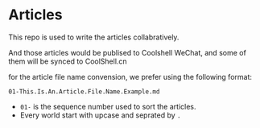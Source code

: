 # Articles

This repo is used to write the articles collabratively.

And those articles would be publised to Coolshell WeChat, and some of them will be synced to CoolShell.cn


for the article file name convension, we prefer using the following format:

`01-This.Is.An.Article.File.Name.Example.md`

- `01-` is the sequence number used to sort the articles.
- Every world start with upcase and seprated by `.`
